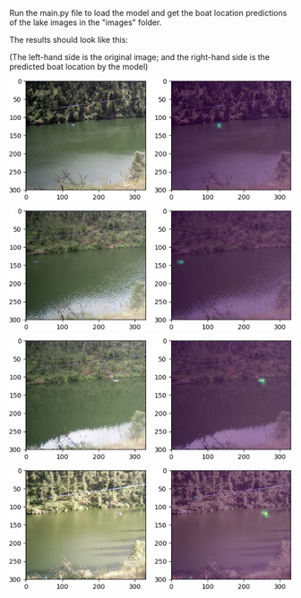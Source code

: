 Run the main.py file to load the model and get the boat location predictions of the lake images in the "images" folder.

The results should look like this:

(The left-hand side is the original image; and the right-hand side is the predicted boat location by the model)

![](results/0.png)

![](results/1.png)

![](results/2.png)

![](results/3.png)
